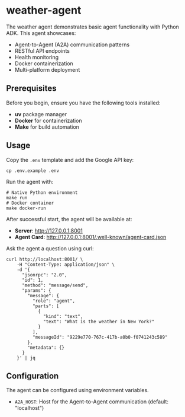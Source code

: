 # weather-agent

The weather agent demonstrates basic agent functionality with Python ADK. This agent showcases:

* Agent-to-Agent (A2A) communication patterns
* RESTful API endpoints
* Health monitoring
* Docker containerization
* Multi-platform deployment

## Prerequisites

Before you begin, ensure you have the following tools installed:

* **uv** package manager
* **Docker** for containerization
* **Make** for build automation

## Usage

Copy the `.env` template and add the Google API key:
```shell
cp .env.example .env
```

Run the agent with:

```shell
# Native Python environment
make run
# Docker container
make docker-run
```

After successful start, the agent will be available at:

* **Server**: http://127.0.0.1:8001
* **Agent Card**: http://127.0.0.1:8001/.well-known/agent-card.json

Ask the agent a question using curl:
```shell
curl http://localhost:8001/ \
    -H "Content-Type: application/json" \
    -d '{
      "jsonrpc": "2.0",
      "id": 1,
      "method": "message/send",
      "params": {
        "message": {
          "role": "agent",
          "parts": [
            {
              "kind": "text",
              "text": "What is the weather in New York?"
            }
          ],
          "messageId": "9229e770-767c-417b-a0b0-f0741243c589"
        },
        "metadata": {}
      }
    }' | jq
```

## Configuration

The agent can be configured using environment variables.

* `A2A_HOST`: Host for the Agent-to-Agent communication (default: "localhost")
